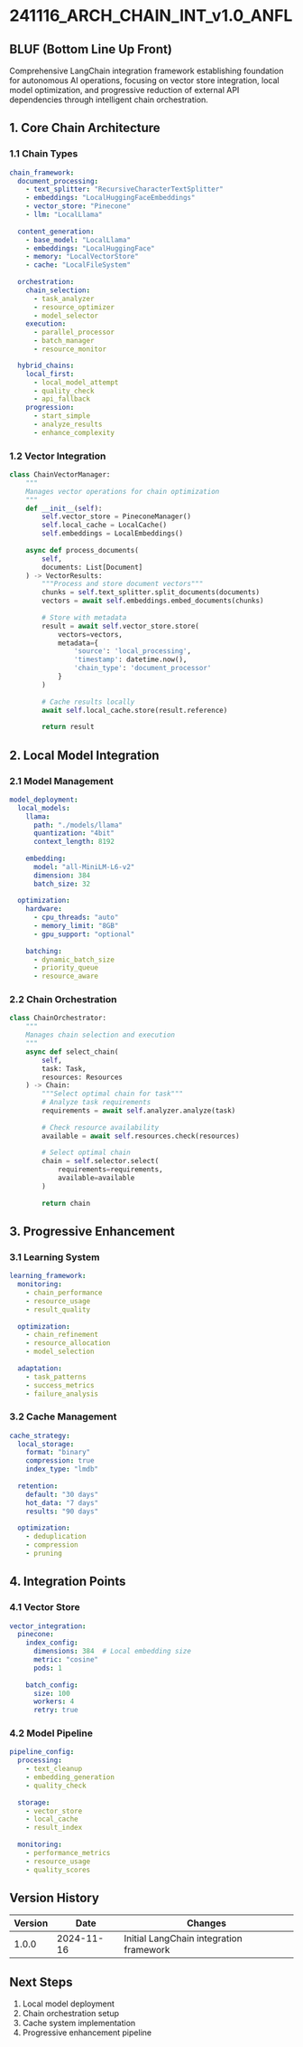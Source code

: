 # 241116_ARCH_CHAIN_INT_v1.0_ANFL

## BLUF (Bottom Line Up Front)
Comprehensive LangChain integration framework establishing foundation for autonomous AI operations, focusing on vector store integration, local model optimization, and progressive reduction of external API dependencies through intelligent chain orchestration.

## 1. Core Chain Architecture

### 1.1 Chain Types
```yaml
chain_framework:
  document_processing:
    - text_splitter: "RecursiveCharacterTextSplitter"
    - embeddings: "LocalHuggingFaceEmbeddings"
    - vector_store: "Pinecone"
    - llm: "LocalLlama"
    
  content_generation:
    - base_model: "LocalLlama"
    - embeddings: "LocalHuggingFace"
    - memory: "LocalVectorStore"
    - cache: "LocalFileSystem"
    
  orchestration:
    chain_selection:
      - task_analyzer
      - resource_optimizer
      - model_selector
    execution:
      - parallel_processor
      - batch_manager
      - resource_monitor

  hybrid_chains:
    local_first:
      - local_model_attempt
      - quality_check
      - api_fallback
    progression:
      - start_simple
      - analyze_results
      - enhance_complexity
```

### 1.2 Vector Integration
```python
class ChainVectorManager:
    """
    Manages vector operations for chain optimization
    """
    def __init__(self):
        self.vector_store = PineconeManager()
        self.local_cache = LocalCache()
        self.embeddings = LocalEmbeddings()
        
    async def process_documents(
        self,
        documents: List[Document]
    ) -> VectorResults:
        """Process and store document vectors"""
        chunks = self.text_splitter.split_documents(documents)
        vectors = await self.embeddings.embed_documents(chunks)
        
        # Store with metadata
        result = await self.vector_store.store(
            vectors=vectors,
            metadata={
                'source': 'local_processing',
                'timestamp': datetime.now(),
                'chain_type': 'document_processor'
            }
        )
        
        # Cache results locally
        await self.local_cache.store(result.reference)
        
        return result
```

## 2. Local Model Integration

### 2.1 Model Management
```yaml
model_deployment:
  local_models:
    llama:
      path: "./models/llama"
      quantization: "4bit"
      context_length: 8192
    
    embedding:
      model: "all-MiniLM-L6-v2"
      dimension: 384
      batch_size: 32
    
  optimization:
    hardware:
      - cpu_threads: "auto"
      - memory_limit: "8GB"
      - gpu_support: "optional"
    
    batching:
      - dynamic_batch_size
      - priority_queue
      - resource_aware
```

### 2.2 Chain Orchestration
```python
class ChainOrchestrator:
    """
    Manages chain selection and execution
    """
    async def select_chain(
        self,
        task: Task,
        resources: Resources
    ) -> Chain:
        """Select optimal chain for task"""
        # Analyze task requirements
        requirements = await self.analyzer.analyze(task)
        
        # Check resource availability
        available = await self.resources.check(resources)
        
        # Select optimal chain
        chain = self.selector.select(
            requirements=requirements,
            available=available
        )
        
        return chain
```

## 3. Progressive Enhancement

### 3.1 Learning System
```yaml
learning_framework:
  monitoring:
    - chain_performance
    - resource_usage
    - result_quality
    
  optimization:
    - chain_refinement
    - resource_allocation
    - model_selection
    
  adaptation:
    - task_patterns
    - success_metrics
    - failure_analysis
```

### 3.2 Cache Management
```yaml
cache_strategy:
  local_storage:
    format: "binary"
    compression: true
    index_type: "lmdb"
    
  retention:
    default: "30 days"
    hot_data: "7 days"
    results: "90 days"
    
  optimization:
    - deduplication
    - compression
    - pruning
```

## 4. Integration Points

### 4.1 Vector Store
```yaml
vector_integration:
  pinecone:
    index_config:
      dimensions: 384  # Local embedding size
      metric: "cosine"
      pods: 1
    
    batch_config:
      size: 100
      workers: 4
      retry: true
```

### 4.2 Model Pipeline
```yaml
pipeline_config:
  processing:
    - text_cleanup
    - embedding_generation
    - quality_check
    
  storage:
    - vector_store
    - local_cache
    - result_index
    
  monitoring:
    - performance_metrics
    - resource_usage
    - quality_scores
```

## Version History

| Version | Date | Changes |
|---------|------|---------|
| 1.0.0 | 2024-11-16 | Initial LangChain integration framework |

## Next Steps
1. Local model deployment
2. Chain orchestration setup
3. Cache system implementation
4. Progressive enhancement pipeline